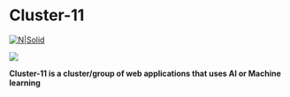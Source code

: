 # Cluster-11

[![N|Solid](https://i.ibb.co/4tFLGTT/Cluster-11-1.png)](https://cluster-11.vercel.app/)

![](https://github.com/Prottoy2938/cluster-11-website/workflows/Check%20Committed%20Code/badge.svg)

**Cluster-11 is a cluster/group of web applications that uses AI or Machine learning**
